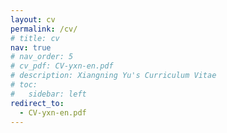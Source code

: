 ```yaml
---
layout: cv
permalink: /cv/
# title: cv
nav: true
# nav_order: 5
# cv_pdf: CV-yxn-en.pdf
# description: Xiangning Yu's Curriculum Vitae
# toc:
#   sidebar: left
redirect_to:
  - CV-yxn-en.pdf
---
```

